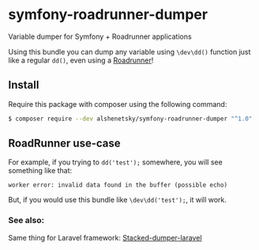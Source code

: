 # symfony-roadrunner-dumper
Variable dumper for Symfony + Roadrunner applications

Using this bundle you can dump any variable using `\dev\dd()` function just like a regular `dd()`, even using a [Roadrunner](https://github.com/spiral/roadrunner)!

## Install

Require this package with composer using the following command:

```bash
$ composer require --dev alshenetsky/symfony-roadrunner-dumper "^1.0"
```

## RoadRunner use-case

For example, if you trying to `dd('test');` somewhere, you will see something like that:

```text
worker error: invalid data found in the buffer (possible echo)
```

But, if you would use this bundle like `\dev\dd('test');`, it will work.

### See also:
Same thing for Laravel framework:
[Stacked-dumper-laravel](https://github.com/avto-dev/stacked-dumper-laravel)
